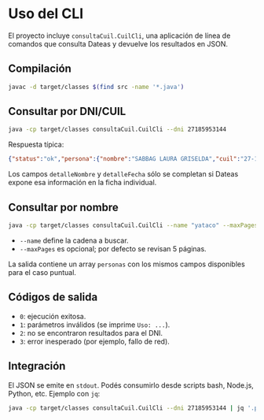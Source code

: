 # Uso del CLI

El proyecto incluye `consultaCuil.CuilCli`, una aplicación de línea de comandos que consulta Dateas y devuelve los resultados en JSON.

## Compilación

```bash
javac -d target/classes $(find src -name '*.java')
```

## Consultar por DNI/CUIL

```bash
java -cp target/classes consultaCuil.CuilCli --dni 27185953144
```

Respuesta típica:

```json
{"status":"ok","persona":{"nombre":"SABBAG LAURA GRISELDA","cuil":"27-18595314-4","dni":"18595314","edad":"57 años","provincia":"Ciudad Autónoma de Buenos Aires","localidad":"","detalleUrl":"https://www.dateas.com/es/persona/laura-griselda-sabbag-27185953144","detalleNombre":"SABBAG LAURA GRISELDA","detalleFecha":""}}
```

Los campos `detalleNombre` y `detalleFecha` sólo se completan si Dateas expone esa información en la ficha individual.

## Consultar por nombre

```bash
java -cp target/classes consultaCuil.CuilCli --name "yataco" --maxPages 3
```

- `--name` define la cadena a buscar.
- `--maxPages` es opcional; por defecto se revisan 5 páginas.

La salida contiene un array `personas` con los mismos campos disponibles para el caso puntual.

## Códigos de salida

- `0`: ejecución exitosa.
- `1`: parámetros inválidos (se imprime `Uso: ...`).
- `2`: no se encontraron resultados para el DNI.
- `3`: error inesperado (por ejemplo, fallo de red).

## Integración

El JSON se emite en `stdout`. Podés consumirlo desde scripts bash, Node.js, Python, etc. Ejemplo con `jq`:

```bash
java -cp target/classes consultaCuil.CuilCli --dni 27185953144 | jq '.persona.nombre'
```
